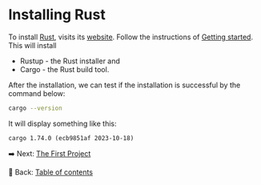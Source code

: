 # Installing Rust

To install [Rust](https://www.rust-lang.org/), visits its [website](https://www.rust-lang.org/).
Follow the instructions of [Getting started](https://www.rust-lang.org/learn/get-started).
This will install

* Rustup - the Rust installer and
* Cargo - the Rust build tool.

After the installation, we can test if the installation is successful by the command below:

```sh
cargo --version
```

It will display something like this:

```text
cargo 1.74.0 (ecb9851af 2023-10-18)
```

:arrow_right:  Next: [The First Project](./the_first_project.md)

:blue_book: Back: [Table of contents](./../README.md)
